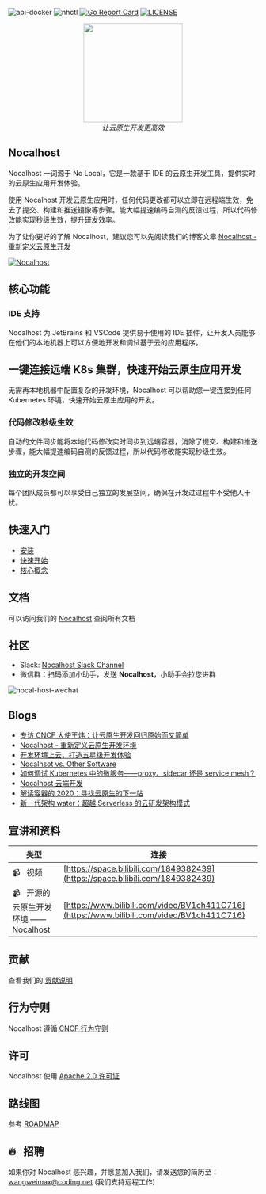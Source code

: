 ![api-docker](https://github.com/nocalhost/nocalhost/workflows/api-docker/badge.svg?branch=main)
![nhctl](https://github.com/nocalhost/nocalhost/workflows/nhctl/badge.svg?branch=main)
[![Go Report Card](https://goreportcard.com/badge/github.com/nocalhost/nocalhost)](https://goreportcard.com/report/github.com/nocalhost/nocalhost)
[![LICENSE](https://img.shields.io/github/license/nocalhost/nocalhost)](https://github.com/nocalhost/nocalhost/blob/main/LICENSE)

<p align="center">
    <a href="https://nocalhost.dev">
        <img src='https://user-images.githubusercontent.com/3713305/123894696-305fc480-d991-11eb-960a-e87d8bd7acbf.png' width="200"/>
    </a>
    <br />
    <em>让云原生开发更高效</em>
</p>

## Nocalhost

Nocalhost 一词源于 No Local，它是一款基于 IDE 的云原生开发工具，提供实时的云原生应用开发体验。

使用 Nocalhost 开发云原生应用时，任何代码更改都可以立即在远程端生效，免去了提交、构建和推送镜像等步骤。能大幅提速编码自测的反馈过程，所以代码修改能实现秒级生效，提升研发效率。

为了让你更好的了解 Nocalhost，建议您可以先阅读我们的博客文章 [Nocalhost - 重新定义云原生开发](https://nocalhost.dev/zh/Blog/redefine-cloud-native-dev-environment/)

[![Nocalhost](https://img.youtube.com/vi/z7I-vopn-gQ/0.jpg)](https://www.bilibili.com/video/BV1RX4y1w7hB?share_source=copy_web)

## 核心功能

### IDE 支持

Nocalhost 为 JetBrains 和 VSCode 提供易于使用的 IDE 插件，让开发人员能够在他们的本地机器上可以方便地开发和调试基于云的应用程序。

## 一键连接远端 K8s 集群，快速开始云原生应用开发

无需再本地机器中配置复杂的开发环境，Nocalhost 可以帮助您一键连接到任何 Kubernetes 环境，快速开始云原生应用的开发。

### 代码修改秒级生效

自动的文件同步能将本地代码修改实时同步到远端容器，消除了提交、构建和推送步骤，能大幅提速编码自测的反馈过程，所以代码修改能实现秒级生效。

### 独立的开发空间

每个团队成员都可以享受自己独立的发展空间，确保在开发过过程中不受他人干扰。

## 快速入门

* [安装](https://nocalhost.dev/zh/installation/)
* [快速开始](https://nocalhost.dev/zh/getting-started/)
* [核心概念](https://nocalhost.dev/zh/core-concept/)

## 文档

可以访问我们的 [Nocalhost](https://nocalhost.dev/) 查阅所有文档

## 社区

* Slack: [Nocalhost Slack Channel](https://nocalhost.slack.com/)
* 微信群：扫码添加小助手，发送 **Nocalhost**，小助手会拉您进群

![nocal-host-wechat](https://user-images.githubusercontent.com/3713305/123894953-a2d0a480-d991-11eb-88af-9082d14b0c2c.png)

## Blogs

* [专访 CNCF 大使王炜：让云原生开发回归原始而又简单](https://mp.weixin.qq.com/s/nb4pgaqFX_gssx4HySKIoA)
* [Nocalhost - 重新定义云原生开发环境](https://mp.weixin.qq.com/s/Royq17eSgC7c-WSPbKlfuw)
* [开发环境上云，打造五星级开发体验](https://help.coding.net/insight/posts/b18262fc/)
* [Nocalhsot vs. Other Software](https://nocalhost.dev/zh/Blog/compare-with-x/)
* [如何调试 Kubernetes 中的微服务——proxy、sidecar 还是 service mesh？](https://www.tetrate.io/blog/how-to-debug-microservices-in-kubernetes-with-proxy-sidecar-or-service-mesh/?lang=zh-hans)
* [Nocalhost 云端开发](https://codeandcode.cn/2021/01/15/Nocalhost%E4%BB%8B%E7%BB%8D/)
* [解读容器的 2020：寻找云原生的下一站](https://xie.infoq.cn/article/b0b27ecb2ae91ff59e5faa392)
* [新一代架构 water：超越 Serverless 的云研发架构模式](https://www.phodal.com/blog/next-generation-code-architecture/)


## 宣讲和资料

| 类型 | 连接 |
| ---------- | ---- |
| :video_camera: &nbsp; 视频 | [https://space.bilibili.com/1849382439](https://space.bilibili.com/1849382439) |
| :video_camera: &nbsp; 开源的云原生开发环境 —— Nocalhost | [https://www.bilibili.com/video/BV1ch411C716](https://www.bilibili.com/video/BV1ch411C716) |

## 贡献

查看我们的 [贡献说明](./CONTRIBUTING)

## 行为守则

Nocalhost 遵循 [CNCF 行为守则](https://github.com/cncf/foundation/blob/master/code-of-conduct.md)

## 许可

Nocalhost 使用 [Apache 2.0 许可证](./LICENSE)

## 路线图

参考 [ROADMAP](./ROADMAP.md)

## 🔥 &nbsp; 招聘

如果你对 Nocalhost 感兴趣，并愿意加入我们，请发送您的简历至：wangweimax@coding.net (我们支持远程工作)

